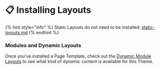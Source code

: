 # 📋 Installing Layouts

{% hint style="info" %}
Static Layouts do not need to be installed: [static-layouts.md](static-layouts.md "mention")
{% endhint %}



### Modules and Dynamic Layouts <a href="#modules-and-dynamic-layouts" id="modules-and-dynamic-layouts"></a>

Once you've installed a Page Template, check out the [Dynamic Module Layouts](https://www.sitegurus.io/documentation/sitebuilder/modules\_and\_more/dynamic\_module\_layouts) to see what kind of dynamic content is available for this Theme.
